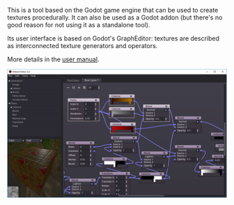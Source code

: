 This is a tool based on the Godot game engine that can be used to create textures procedurally. It can also be used as a Godot addon (but there's no good reason for not using it as a standalone tool).

Its user interface is based on Godot's GraphEditor: textures are described as interconnected texture generators and operators.

More details in the [user manual](https://rodzill4.github.io/godot-procedural-textures/doc/).

![Screenshot](addons/procedural_material/doc/images/screenshot.png)

